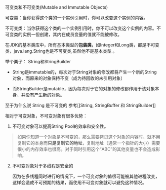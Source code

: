 可变类和不可变类(Mutable and Immutable Objects)

可变类：当你获得这个类的一个实例引用时，你可以改变这个实例的内容。

不可变类：当你获得这个类的一个实例引用时，你不可以改变这个实例的内容。不可变类的实例一但创建，其内在成员变量的值就不能被修改。

在JDK的基本类库中，所有基本类型的**包装类**，如Integer和Long类，都是不可变类，java.lang.String也是不可变类,虽然他不是基本类型 。

举个栗子： String和StringBuilder

- String是immutable的，每次对于String对象的修改都将产生一个新的String对象，而原来的对象保持不变（成为待回收的未引用对象）

- 而StringBuilder是mutable，因为每次对于它的对象的修改都作用于该对象本身，并没有产生新的对象。

至于为什么说 String 是不可变的 参考[[String, StringBuffer 和 StringBuilder]]

相对于可变对象，不可变对象有很多优势：
1. 不可变对象可以提高String Pool的效率和安全性。

> 如果你知道一个对象是不可变的，那么需要拷贝这个对象的内容时，就不用复制它的本身而**只是复制它的地址**，复制地址（通常一个指针的大小）需要很小的内存效率也很高。对于同时引用这个“ABC”的其他变量也不会造成影响。

2. 不可变对象对于多线程是安全的

	因为在多线程同时进行的情况下，一个可变对象的值很可能被其他进程改变，这样会造成不可预期的结果，而使用不可变对象就可以避免这种情况。
	